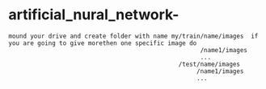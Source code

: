 # artificial_nural_network-
    mound your drive and create folder with name my/train/name/images  if you are going to give morethen one specific image do
                                                         /name1/images
                                                         ...
                                                   /test/name/images
                                                        /name1/images
                                                        ...